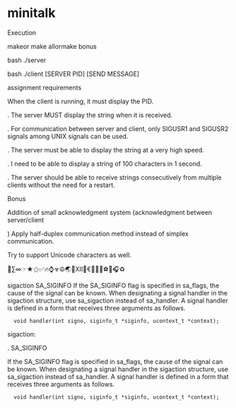 # minitalk

Execution

makeor make allormake bonus

bash ./server

bash ./client [SERVER PID] [SEND MESSAGE]

assignment requirements

When the client is running, it must display the PID.

. The server MUST display the string when it is received.

. For communication between server and client, only SIGUSR1 and SIGUSR2 signals among UNIX signals can be used.

. The server must be able to display the string at a very high speed.

. I need to be able to display a string of 100 characters in 1 second.

. The server should be able to receive strings consecutively from multiple clients without the need for a restart.

  Bonus

Addition of small acknowledgment system (acknowledgment between server/client

) Apply half-duplex communication method instead of simplex communication.

Try to support Unicode characters as well.

🖤∑∞☞★⚝✅🔥⌚☣☮🌏📱Ⅻ🚀€🍔🍦👑⚽🎵🎧♻

sigaction
SA_SIGINFO
If the SA_SIGINFO flag is specified in sa_flags, the cause of the signal can be known.
When designating a signal handler in the sigaction structure, use sa_sigaction instead of sa_handler.
A signal handler is defined in a form that receives three arguments as follows.

      void handler(int signo, siginfo_t *siginfo, ucontext_t *context);
      
sigaction:

. SA_SIGINFO

If the SA_SIGINFO flag is specified in sa_flags, the cause of the signal can be known.
When designating a signal handler in the sigaction structure, use sa_sigaction instead of sa_handler.
A signal handler is defined in a form that receives three arguments as follows.

      void handler(int signo, siginfo_t *siginfo, ucontext_t *context);

